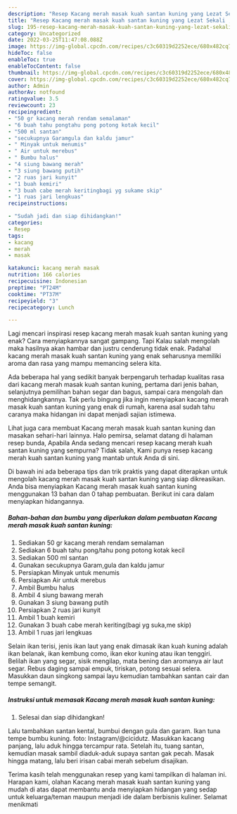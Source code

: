 ```yaml
---
description: "Resep Kacang merah masak kuah santan kuning yang Lezat Sekali , Lezat"
title: "Resep Kacang merah masak kuah santan kuning yang Lezat Sekali , Lezat"
slug: 195-resep-kacang-merah-masak-kuah-santan-kuning-yang-lezat-sekali-lezat
category: Uncategorized
date: 2022-03-25T11:47:08.088Z
image: https://img-global.cpcdn.com/recipes/c3c60319d2252ece/680x482cq70/kacang-merah-masak-kuah-santan-kuning-foto-resep-utama.jpg
hideToc: false
enableToc: true
enableTocContent: false
thumbnail: https://img-global.cpcdn.com/recipes/c3c60319d2252ece/680x482cq70/kacang-merah-masak-kuah-santan-kuning-foto-resep-utama.jpg
cover: https://img-global.cpcdn.com/recipes/c3c60319d2252ece/680x482cq70/kacang-merah-masak-kuah-santan-kuning-foto-resep-utama.jpg
author: Admin
authorAv: notfound
ratingvalue: 3.5
reviewcount: 23
recipeingredient:
- "50 gr kacang merah rendam semalaman"
- "6 buah tahu pongtahu pong potong kotak kecil"
- "500 ml santan"
- "secukupnya Garamgula dan kaldu jamur"
- " Minyak untuk menumis"
- " Air untuk merebus"
- " Bumbu halus"
- "4 siung bawang merah"
- "3 siung bawang putih"
- "2 ruas jari kunyit"
- "1 buah kemiri"
- "3 buah cabe merah keritingbagi yg sukame skip"
- "1 ruas jari lengkuas"
recipeinstructions:

- "Sudah jadi dan siap dihidangkan!"
categories:
- Resep
tags:
- kacang
- merah
- masak

katakunci: kacang merah masak 
nutrition: 166 calories
recipecuisine: Indonesian
preptime: "PT24M"
cooktime: "PT37M"
recipeyield: "3"
recipecategory: Lunch

---
```



Lagi mencari inspirasi resep kacang merah masak kuah santan kuning yang enak? Cara menyiapkannya sangat gampang. Tapi Kalau salah mengolah maka hasilnya akan hambar dan justru cenderung tidak enak. Padahal kacang merah masak kuah santan kuning yang enak seharusnya memiliki aroma dan rasa yang mampu memancing selera kita.


Ada beberapa hal yang sedikit banyak berpengaruh terhadap kualitas rasa dari kacang merah masak kuah santan kuning, pertama dari jenis bahan, selanjutnya pemilihan bahan segar dan bagus, sampai cara mengolah dan menghidangkannya. Tak perlu bingung jika ingin menyiapkan kacang merah masak kuah santan kuning yang enak di rumah, karena asal sudah tahu caranya maka hidangan ini dapat menjadi sajian istimewa.

Lihat juga cara membuat Kacang merah masak kuah santan kuning dan masakan sehari-hari lainnya. Halo pemirsa, selamat datang di halaman resep bunda, Apabila Anda sedang mencari resep kacang merah kuah santan kuning yang sempurna? Tidak salah, Kami punya resep kacang merah kuah santan kuning yang mantab untuk Anda di sini.


Di bawah ini ada beberapa tips dan trik praktis yang dapat diterapkan untuk mengolah kacang merah masak kuah santan kuning yang siap dikreasikan. Anda bisa menyiapkan Kacang merah masak kuah santan kuning menggunakan 13 bahan dan 0 tahap pembuatan. Berikut ini cara dalam menyiapkan hidangannya.

<!--inarticleads1-->

##### Bahan-bahan dan bumbu yang diperlukan dalam pembuatan Kacang merah masak kuah santan kuning:

1. Sediakan 50 gr kacang merah rendam semalaman
1. Sediakan 6 buah tahu pong/tahu pong potong kotak kecil
1. Sediakan 500 ml santan
1. Gunakan secukupnya Garam,gula dan kaldu jamur
1. Persiapkan  Minyak untuk menumis
1. Persiapkan  Air untuk merebus
1. Ambil  Bumbu halus
1. Ambil 4 siung bawang merah
1. Gunakan 3 siung bawang putih
1. Persiapkan 2 ruas jari kunyit
1. Ambil 1 buah kemiri
1. Gunakan 3 buah cabe merah keriting(bagi yg suka,me skip)
1. Ambil 1 ruas jari lengkuas


Selain ikan terisi, jenis ikan laut yang enak dimasak ikan kuah kuning adalah ikan belanak, ikan kembung como, ikan ekor kuning atau ikan tenggiri. Belilah ikan yang segar, sisik mengilap, mata bening dan aromanya air laut segar. Rebus daging sampai empuk, tiriskan, potong sesuai selera. Masukkan daun singkong sampai layu kemudian tambahkan santan cair dan tempe semangit. 

<!--inarticleads2-->

##### Instruksi untuk memasak Kacang merah masak kuah santan kuning:


1. Selesai dan siap dihidangkan!

Lalu tambahkan santan kental, bumbui dengan gula dan garam. Ikan tuna tempe bumbu kuning. foto: Instagram/@cicidutz. Masukkan kacang panjang, lalu aduk hingga tercampur rata. Setelah itu, tuang santan, kemudian masak sambil diaduk-aduk supaya santan gak pecah. Masak hingga matang, lalu beri irisan cabai merah sebelum disajikan. 

Terima kasih telah menggunakan resep yang kami tampilkan di halaman ini. Harapan kami, olahan Kacang merah masak kuah santan kuning yang mudah di atas dapat membantu anda menyiapkan hidangan yang sedap untuk keluarga/teman maupun menjadi ide dalam berbisnis kuliner. Selamat menikmati
